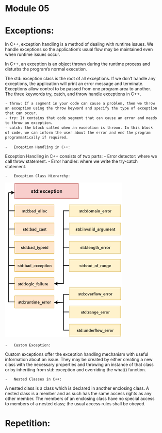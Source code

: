 # Module 05

#  Exceptions:

In C++, exception handling is a method of dealing with runtime issues. We handle exceptions so the application’s usual flow may be maintained even when runtime issues occur.

In C++, an exception is an object thrown during the runtime process and disturbs the program’s normal execution.

The std::exception class is the root of all exceptions. If we don’t handle any exceptions, the application will print an error message and terminate.
Exceptions allow control to be passed from one program area to another. The three keywords try, catch, and throw handle exceptions in C++.

    - throw: If a segment in your code can cause a problem, then we throw an exception using the throw keyword and specify the type of exception that can occur.
    - try: It contains that code segment that can cause an error and needs to throw an exception.   
    - catch: the block called when an exception is thrown. In this block of code, we can inform the user about the error and end the program programmatically if required.

    -   Exception Handling in C++:

Exception Handling in C++ consists of two parts:
    - Error detector: where we call throw statement.
    - Error handler: where we write the try-catch statement.

    -   Exception Class Hierarchy:
    
![screenshot](../assets/exceptionhierarchy.png)

    -   Custom Exception:

Custom exceptions offer the exception handling mechanism with useful information about an issue. They may be created by either creating a new class with the necessary properties and throwing an instance of that class or by inheriting from std::exception and overriding the what() function.

    -   Nested Classes in C++:

A nested class is a class which is declared in another enclosing class. A nested class is a member and as such has the same access rights as any other member. The members of an enclosing class have no special access to members of a nested class; the usual access rules shall be obeyed.

#  Repetition: